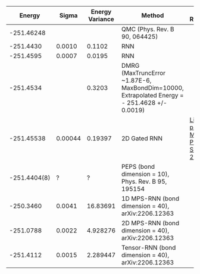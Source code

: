 | Energy                | Sigma           | Energy Variance  | Method                                                           | Data Repository                     |
|-----------------------|-----------------|------------------|------------------------------------------------------------------|-------------------------------------|
| -251.46248            |                 |                  | QMC  (Phys. Rev. B 90, 064425)                                   |                                     |
| -251.4430             | 0.0010          | 0.1102           | RNN                                                              |                                     |
| -251.4595             | 0.0007          | 0.0195           | RNN                                                              |                                     |
| -251.4534             |                 | 0.3203           | DMRG (MaxTruncError ~1.87E-6, MaxBondDim=10000, Extrapolated Energy =  - 251.4628 +/- 0.0019)
| -251.45538            | 0.00044         | 0.19397          | 2D Gated RNN                                                     | [Link to paper at ML for Physical Sciences 2021](https://ml4physicalsciences.github.io/2021/files/NeurIPS_ML4PS_2021_92.pdf)
| -251.4404(8)          | ?               | ?                | PEPS (bond dimension = 10), Phys. Rev. B 95, 195154              |                                     |
| -250.3460             | 0.0041          | 16.83691         | 1D MPS-RNN (bond dimension = 40), arXiv:2206.12363               |                                     |
| -251.0788             | 0.0022          | 4.928276         | 2D MPS-RNN (bond dimension = 40), arXiv:2206.12363               |                                     |
| -251.4112             | 0.0015          | 2.289447         | Tensor-RNN (bond dimension = 40), arXiv:2206.12363               |                                     |
